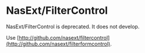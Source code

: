 NasExt/FilterControl
===========================

NasExt/FilterControl is deprecated. It does not develop.

Use [http://github.com/nasext/filtercontrol](http://github.com/nasext/filterformcontrol).
